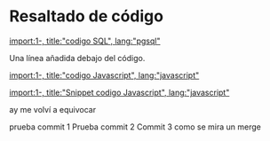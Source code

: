 # Resaltado de código


[import:1-, title:"codigo SQL", lang:"pgsql"](codigo.sql)

Una línea añadida debajo del código.

[import:1-, title:"codigo Javascript", lang:"javascript"](codigo.js)


[import:1-, title:"Snippet codigo Javascript", lang:"javascript"](app.js)


ay me volví a equivocar


prueba commit 1
Prueba commit 2
Commit 3
como se mira un merge